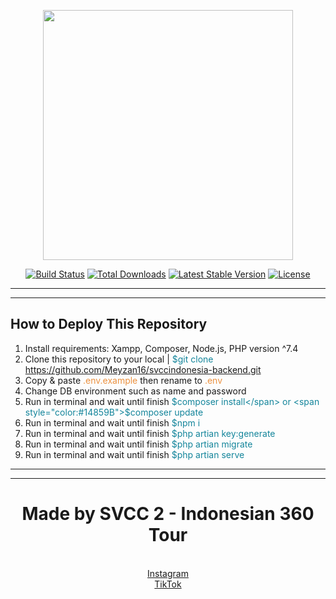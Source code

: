 <p align="center"><a href="https://laravel.com" target="_blank"><img src="https://raw.githubusercontent.com/laravel/art/master/logo-lockup/5%20SVG/2%20CMYK/1%20Full%20Color/laravel-logolockup-cmyk-red.svg" width="400"></a></p>

<p align="center">
<a href="https://travis-ci.org/laravel/framework"><img src="https://travis-ci.org/laravel/framework.svg" alt="Build Status"></a>
<a href="https://packagist.org/packages/laravel/framework"><img src="https://img.shields.io/packagist/dt/laravel/framework" alt="Total Downloads"></a>
<a href="https://packagist.org/packages/laravel/framework"><img src="https://img.shields.io/packagist/v/laravel/framework" alt="Latest Stable Version"></a>
<a href="https://packagist.org/packages/laravel/framework"><img src="https://img.shields.io/packagist/l/laravel/framework" alt="License"></a>
</p>



<hr>
<hr>

## How to Deploy This Repository
1. Install requirements: Xampp, Composer, Node.js, PHP version ^7.4 
2. Clone this repository to your local | <span style="color: #14859B">$git clone https://github.com/Meyzan16/svccindonesia-backend.git </span>
3. Copy & paste <span style="color: #EB913F">.env.example</span> then rename to <span style="color: #EB913F">.env</span>
4. Change DB environment such as name and password 
5. Run in terminal and wait until finish <span style="color: #14859B">$composer install</span> or <span style="color:#14859B">$composer update</span>
6. Run in terminal and wait until finish <span style="color: #14859B">$npm i</span>
7. Run in terminal and wait until finish <span style="color: #14859B">$php artian key:generate</span>
8. Run in terminal and wait until finish <span style="color: #14859B">$php artian migrate</span>
9. Run in terminal and wait until finish <span style="color: #14859B">$php artian serve</span>

<hr>
<hr>

<h1 align="center">Made by SVCC 2 - Indonesian 360 Tour</h1>
<p align="center">
<br>
<a href="https://instagram.com/id360tour"> Instagram</a>
<br>
<a href="https://www.tiktok.com/@id360tour"> TikTok</a>
</p>
